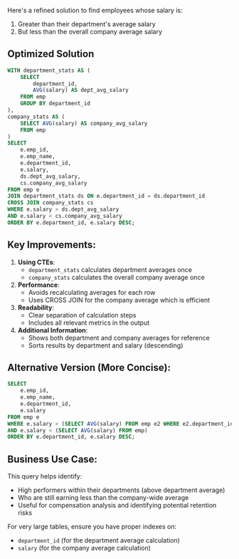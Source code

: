 Here's a refined solution to find employees whose salary is:

1. Greater than their department's average salary
2. But less than the overall company average salary

## Optimized Solution

```SQL
WITH department_stats AS (
    SELECT
        department_id,
        AVG(salary) AS dept_avg_salary
    FROM emp
    GROUP BY department_id
),
company_stats AS (
    SELECT AVG(salary) AS company_avg_salary
    FROM emp
)
SELECT
    e.emp_id,
    e.emp_name,
    e.department_id,
    e.salary,
    ds.dept_avg_salary,
    cs.company_avg_salary
FROM emp e
JOIN department_stats ds ON e.department_id = ds.department_id
CROSS JOIN company_stats cs
WHERE e.salary > ds.dept_avg_salary
AND e.salary < cs.company_avg_salary
ORDER BY e.department_id, e.salary DESC;
```

## Key Improvements:

1. **Using CTEs**:
    - `department_stats` calculates department averages once
    - `company_stats` calculates the overall company average once
2. **Performance**:
    - Avoids recalculating averages for each row
    - Uses CROSS JOIN for the company average which is efficient
3. **Readability**:
    - Clear separation of calculation steps
    - Includes all relevant metrics in the output
4. **Additional Information**:
    - Shows both department and company averages for reference
    - Sorts results by department and salary (descending)

## Alternative Version (More Concise):

```SQL
SELECT
    e.emp_id,
    e.emp_name,
    e.department_id,
    e.salary
FROM emp e
WHERE e.salary > (SELECT AVG(salary) FROM emp e2 WHERE e2.department_id = e.department_id)
AND e.salary < (SELECT AVG(salary) FROM emp)
ORDER BY e.department_id, e.salary DESC;
```

## Business Use Case:

This query helps identify:

- High performers within their departments (above department average)
- Who are still earning less than the company-wide average
- Useful for compensation analysis and identifying potential retention risks

For very large tables, ensure you have proper indexes on:

- `department_id` (for the department average calculation)
- `salary` (for the company average calculation)
